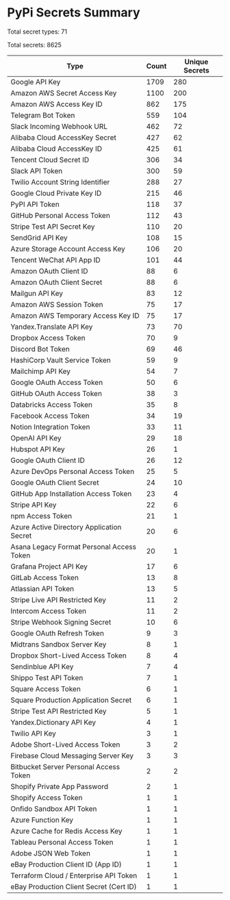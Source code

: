 # PyPi Secrets Summary

Total secret types: 71

Total secrets: 8625

| Type | Count | Unique Secrets |
|------|-------|----------------|
| Google API Key | 1709 | 280 |
| Amazon AWS Secret Access Key | 1100 | 200 |
| Amazon AWS Access Key ID | 862 | 175 |
| Telegram Bot Token | 559 | 104 |
| Slack Incoming Webhook URL | 462 | 72 |
| Alibaba Cloud AccessKey Secret | 427 | 62 |
| Alibaba Cloud AccessKey ID | 425 | 61 |
| Tencent Cloud Secret ID | 306 | 34 |
| Slack API Token | 300 | 59 |
| Twilio Account String Identifier | 288 | 27 |
| Google Cloud Private Key ID | 215 | 46 |
| PyPI API Token | 118 | 37 |
| GitHub Personal Access Token | 112 | 43 |
| Stripe Test API Secret Key | 110 | 20 |
| SendGrid API Key | 108 | 15 |
| Azure Storage Account Access Key | 106 | 20 |
| Tencent WeChat API App ID | 101 | 44 |
| Amazon OAuth Client ID | 88 | 6 |
| Amazon OAuth Client Secret | 88 | 6 |
| Mailgun API Key | 83 | 12 |
| Amazon AWS Session Token | 75 | 17 |
| Amazon AWS Temporary Access Key ID | 75 | 17 |
| Yandex.Translate API Key | 73 | 70 |
| Dropbox Access Token | 70 | 9 |
| Discord Bot Token | 69 | 46 |
| HashiCorp Vault Service Token | 59 | 9 |
| Mailchimp API Key | 54 | 7 |
| Google OAuth Access Token | 50 | 6 |
| GitHub OAuth Access Token | 38 | 3 |
| Databricks Access Token | 35 | 8 |
| Facebook Access Token | 34 | 19 |
| Notion Integration Token | 33 | 11 |
| OpenAI API Key | 29 | 18 |
| Hubspot API Key | 26 | 1 |
| Google OAuth Client ID | 26 | 12 |
| Azure DevOps Personal Access Token | 25 | 5 |
| Google OAuth Client Secret | 24 | 10 |
| GitHub App Installation Access Token | 23 | 4 |
| Stripe API Key | 22 | 6 |
| npm Access Token | 21 | 1 |
| Azure Active Directory Application Secret | 20 | 6 |
| Asana Legacy Format Personal Access Token | 20 | 1 |
| Grafana Project API Key | 17 | 6 |
| GitLab Access Token | 13 | 8 |
| Atlassian API Token | 13 | 5 |
| Stripe Live API Restricted Key | 11 | 2 |
| Intercom Access Token | 11 | 2 |
| Stripe Webhook Signing Secret | 10 | 6 |
| Google OAuth Refresh Token | 9 | 3 |
| Midtrans Sandbox Server Key | 8 | 1 |
| Dropbox Short-Lived Access Token | 8 | 4 |
| Sendinblue API Key | 7 | 4 |
| Shippo Test API Token | 7 | 1 |
| Square Access Token | 6 | 1 |
| Square Production Application Secret | 6 | 1 |
| Stripe Test API Restricted Key | 5 | 1 |
| Yandex.Dictionary API Key | 4 | 1 |
| Twilio API Key | 3 | 1 |
| Adobe Short-Lived Access Token | 3 | 2 |
| Firebase Cloud Messaging Server Key | 3 | 3 |
| Bitbucket Server Personal Access Token | 2 | 2 |
| Shopify Private App Password | 2 | 1 |
| Shopify Access Token | 1 | 1 |
| Onfido Sandbox API Token | 1 | 1 |
| Azure Function Key | 1 | 1 |
| Azure Cache for Redis Access Key | 1 | 1 |
| Tableau Personal Access Token | 1 | 1 |
| Adobe JSON Web Token | 1 | 1 |
| eBay Production Client ID (App ID) | 1 | 1 |
| Terraform Cloud / Enterprise API Token | 1 | 1 |
| eBay Production Client Secret (Cert ID) | 1 | 1 |
